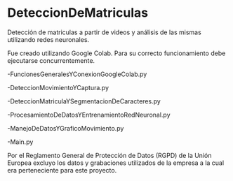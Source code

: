 # DeteccionDeMatriculas
Detección de matriculas a partir de videos y análisis de las mismas utilizando redes neuronales.

Fue creado utilizando Google Colab.
Para su correcto funcionamiento debe ejecutarse concurrentemente.

-FuncionesGeneralesYConexionGoogleColab.py

-DeteccionMovimientoYCaptura.py

-DeteccionMatriculaYSegmentacionDeCaracteres.py

-ProcesamientoDeDatosYEntrenamientoRedNeuronal.py

-ManejoDeDatosYGraficoMovimiento.py

-Main.py

Por el Reglamento General de Protección de Datos (RGPD) de la Unión Europea excluyo los datos y grabaciones utilizados de la empresa a la cual era perteneciente para este proyecto.
